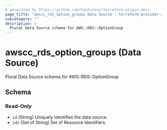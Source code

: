 ```yaml
---
# generated by https://github.com/hashicorp/terraform-plugin-docs
page_title: "awscc_rds_option_groups Data Source - terraform-provider-awscc"
subcategory: ""
description: |-
  Plural Data Source schema for AWS::RDS::OptionGroup
---
```


# awscc_rds_option_groups (Data Source)

Plural Data Source schema for AWS::RDS::OptionGroup



<!-- schema generated by tfplugindocs -->
## Schema

### Read-Only

- `id` (String) Uniquely identifies the data source.
- `ids` (Set of String) Set of Resource Identifiers.


